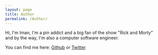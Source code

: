 ```yaml
---
layout: page
title: Author
permalink: /Author/
---
```


Hi, I'm Iman, I'm a pin addict and a big fan of the show "Rick and Morty" and by the way, I'm also a computer software engineer.

You can find me here: [Github](https://github.com/ImanMh) or [Twitter](https://twitter.com/Iman_mh)
